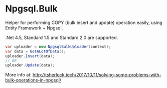 # Npgsql.Bulk
Helper for performing COPY (bulk insert and update) operation easily, using Entity Framework + Npgsql. 

.Net 4.5, Standard 1.5 and Standard 2.0 are supported.

```c#
var uploader = new NpgsqlBulkUploader(context);
var data = GetALotOfData();
uploader.Insert(data);
// OR
uploader.Update(data);
```
    

More info at: http://tsherlock.tech/2017/10/11/solving-some-problems-with-bulk-operations-in-npgsql/

